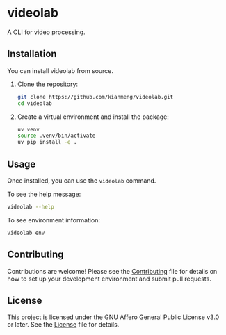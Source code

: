 # videolab

A CLI for video processing.

## Installation

You can install videolab from source.

1.  Clone the repository:

    ```bash
    git clone https://github.com/kianmeng/videolab.git
    cd videolab
    ```

2.  Create a virtual environment and install the package:
    ```bash
    uv venv
    source .venv/bin/activate
    uv pip install -e .
    ```

## Usage

Once installed, you can use the `videolab` command.

To see the help message:

```bash
videolab --help
```

To see environment information:

```bash
videolab env
```

## Contributing

Contributions are welcome! Please see the [Contributing](CONTRIBUTING) file for details on how to set up your development environment and submit pull requests.

## License

This project is licensed under the GNU Affero General Public License v3.0 or later. See the [License](LICENSE) file for details.
